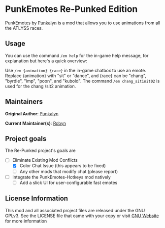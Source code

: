 # PunkEmotes Re-Punked Edition

PunkEmotes by [Punkalyn](https://github.com/Punkalyn/PunkEmotes) is a mod that allows you to use animations from all the ATLYSS races.

## Usage

You can use the command `/em help` for the in-game help message, for explanation but here's a quick overview:

Use `/em {animation} {race}` in the in-game chatbox to use an emote. Replace {animation} with "sit" or "dance", and {race} can be "chang", "byrdle", "imp", "poon", and "kubold". The command `/em chang_sitinit02` is used for the chang /sit2 animation.

## Maintainers

**Original Author**: [Punkalyn](https://github.com/Punkalyn/PunkEmotes)

**Current Maintainer(s)**: [Robyn](https://github.com/RobynLlama)

## Project goals

The Re-Punked project's goals are

- [ ] Eliminate Existing Mod Conflicts
  - [x] Color Chat Issue (this appears to be fixed)
  - [ ] Any other mods that modify chat (please report)
- [ ] Integrate the PunkEmotes-Hotkeys mod natively
  - [ ] Add a slick UI for user-configurable fast emotes

## License Information

This mod and all associated project files are released under the GNU GPLv3. See the LICENSE file that came with your copy or visit [GNU Website](https://www.gnu.org/licenses/gpl-3.0.en.html#license-text) for more information
